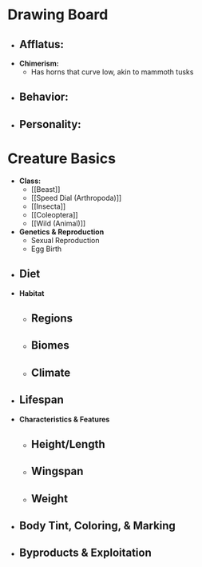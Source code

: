 # Drawing Board
- **Afflatus:**
	- 
- **Chimerism:**
	- Has horns that curve low, akin to mammoth tusks
- **Behavior:**
	- 
- **Personality:**
	- 
# Creature Basics
- **Class:**
	- [[Beast]]
	- [[Speed Dial (Arthropoda)]]
	- [[Insecta]]
	- [[Coleoptera]]
	- [[Wild (Animal)]]
- **Genetics & Reproduction**
	- Sexual Reproduction
	- Egg Birth
- **Diet**
	- 
- **Habitat**
	- Regions
		- 
	- Biomes
		- 
	- Climate
		- 
- **Lifespan**
	- 
- **Characteristics & Features**
	- Height/Length
		- 
	- Wingspan
		- 
	- Weight
		- 
- **Body Tint, Coloring, & Marking**
	- 
- **Byproducts & Exploitation**
	- 